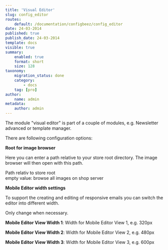 ```yaml
---
title: 'Visual Editor'
slug: config_editor
routes:
    default: /documentation/configbeez/config_editor
date: 24-03-2014
published: true
publish_date: 24-03-2014
template: docs
visible: true
summary:
    enabled: true
    format: short
    size: 128
taxonomy:
    migration_status: done
    category:
        - docs
    tag: [pro]
author:
    name: admin
metadata:
    author: admin
---
```


The module "visual editor" is part of a couple of modules, e.g. Newsletter advanced or template manager.

There are following configuration options:

**Root for image browser**

Here you can enter a path relative to your store root directory. The image browser will then open with this path.

Path relativ to store root  
 empty value: browse all images on shop server



**Mobile Editor width settings**

To support the creating and editing of responsive emails you can switch the editor into different width.

Only change when necessary.

**Mobile Editor View Width 1**: Width for Mobile Editor View 1, e.g. 320px

**Mobile Editor View Width 2**: Width for Mobile Editor View 2, e.g. 480px

**Mobile Editor View Width 3**: Width for Mobile Editor View 3, e.g. 600px
